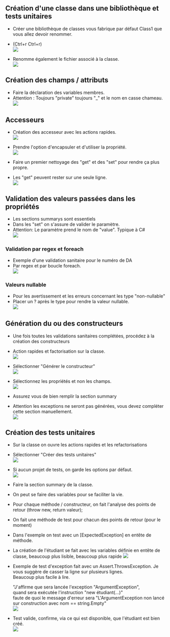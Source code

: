 ## Création d'une classe dans une bibliothèque et tests unitaires
- Créer une bibliothèque de classes vous fabrique par défaut Class1 que vous allez devoir renommer.
- (Ctrl+r Ctrl+r)  
![](/images/ClasseEtProjet/1.png)  
  
- Renomme également le fichier associé à la classe.  
![](/images/ClasseEtProjet/2.png)  

## Création des champs / attributs
- Faire la déclaration des variables membres.
- Attention : Toujours "private" toujours "_" et le nom en casse chameau.  
![](/images/ClasseEtProjet/3.png)  

## Accesseurs
- Création des accesseur avec les actions rapides.  
![](/images/ClasseEtProjet/4.png)  
  
- Prendre l'option d'encapsuler et d'utiliser la propriété.  
![](/images/ClasseEtProjet/5.png)  
  
- Faire un premier nettoyage des "get" et des "set" pour rendre ça plus propre.  
- Les "get" peuvent rester sur une seule ligne.  
![](/images/ClasseEtProjet/6.png)   
  
## Validation des valeurs passées dans les propriétés
- Les sections summarys sont essentiels  
- Dans les "set" on s'assure de valider le paramètre.
- Attention: Le paramètre prend le nom de "value". Typique à C#  
![](/images/ClasseEtProjet/7.png)  

### Validation par regex et foreach
- Exemple d'une validation sanitaire pour le numéro de DA
- Par regex et par boucle foreach.  
![](/images/ClasseEtProjet/8.png)  

### Valeurs nullable
- Pour les avertissement et les erreurs concernant les type "non-nullable"
- Placer un ? après le type pour rendre la valeur nullable.  
![](/images/ClasseEtProjet/9.png)  

## Génération du ou des constructeurs
- Une fois toutes les validations sanitaires complétées, procédez à la création des constructeurs
- Action rapides et factorisation sur la classe.  
![](/images/ClasseEtProjet/10.png)  
  
- Sélectionner "Générer le constructeur"  
![](/images/ClasseEtProjet/11.png)  

- Sélectionnez les propriétés et non les champs.  
![](/images/ClasseEtProjet/12.png)  

- Assurez vous de bien remplir la section summary 
- Attention les exceptions ne seront pas générées, vous devez compléter cette section manuellement.  
![](/images/ClasseEtProjet/13.png)  
## Création des tests unitaires

- Sur la classe on ouvre les actions rapides et les refactorisations  
- Sélectionner "Créer des tests unitaires"  
![](/images/ClasseEtProjet/14.png)  

- Si aucun projet de tests, on garde les options par défaut.  
![](/images/ClasseEtProjet/15.png)  

- Faire la section summary de la classe.
- On peut se faire des variables pour se faciliter la vie. 
- Pour chaque méthode / constructeur, on fait l'analyse des points de retour (throw new, return valeur);
- On fait une méthode de test pour chacun des points de retour (pour le moment)
- Dans l'exemple on test avec un [ExpectedException] en entête de méthode. 
- La création de l'étudiant se fait avec les variables définie en entête de classe, beaucoup plus lisible, beaucoup plus rapide
![](/images/ClasseEtProjet/16.png)  

- Exemple de test d'exception fait avec un Assert.ThrowsException. Je vous suggère de casser la ligne sur plusieurs lignes.  
  Beaucoup plus facile à lire.  
     
  "J'affirme que sera lancée l'exception "ArgumentException",  
   quand sera exécutée l'instruction "new étudiant(...)"  
   faute de quoi le message d'erreur sera "L'ArgumentException non lancé sur construction avec nom == string.Empty"  
![](/images/ClasseEtProjet/17.png)  

- Test valide, confirme, via ce qui est disponible, que l'étudiant est bien créé.  
![](/images/ClasseEtProjet/18.png)  
